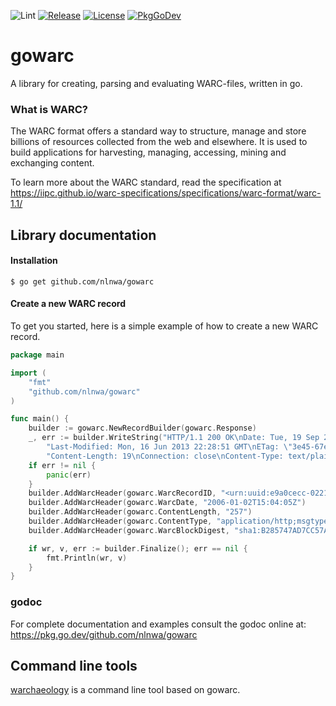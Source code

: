 ![Lint](https://github.com/nlnwa/gowarc/workflows/golangci-lint/badge.svg)
[![Release](https://img.shields.io/github/release/nlnwa/gowarc.svg)](https://github.com/nlnwa/gowarc/releases/latest)
[![License](https://img.shields.io/github/license/nlnwa/gowarc)](/LICENSE)
[![PkgGoDev](https://pkg.go.dev/badge/github.com/nlnwa/gowarc)](https://pkg.go.dev/github.com/nlnwa/gowarc)

# gowarc

A library for creating, parsing and evaluating WARC-files, written in go.

### What is WARC?

The WARC format offers a standard way to structure, manage and store billions of resources collected from the web and
elsewhere. It is used to build applications for harvesting, managing, accessing, mining and exchanging content.

To learn more about the WARC standard, read the specification
at https://iipc.github.io/warc-specifications/specifications/warc-format/warc-1.1/

## Library documentation

#### Installation

```
$ go get github.com/nlnwa/gowarc
```

#### Create a new WARC record

To get you started, here is a simple example of how to create a new WARC record.

```go
package main

import (
	"fmt"
	"github.com/nlnwa/gowarc"
)

func main() {
	builder := gowarc.NewRecordBuilder(gowarc.Response)
	_, err := builder.WriteString("HTTP/1.1 200 OK\nDate: Tue, 19 Sep 2016 17:18:40 GMT\nServer: Apache/2.0.54 (Ubuntu)\n" +
		"Last-Modified: Mon, 16 Jun 2013 22:28:51 GMT\nETag: \"3e45-67e-2ed02ec0\"\nAccept-Ranges: bytes\n" +
		"Content-Length: 19\nConnection: close\nContent-Type: text/plain\n\nThis is the content")
	if err != nil {
		panic(err)
	}
	builder.AddWarcHeader(gowarc.WarcRecordID, "<urn:uuid:e9a0cecc-0221-11e7-adb1-0242ac120008>")
	builder.AddWarcHeader(gowarc.WarcDate, "2006-01-02T15:04:05Z")
	builder.AddWarcHeader(gowarc.ContentLength, "257")
	builder.AddWarcHeader(gowarc.ContentType, "application/http;msgtype=response")
	builder.AddWarcHeader(gowarc.WarcBlockDigest, "sha1:B285747AD7CC57AA74BCE2E30B453C8D1CB71BA4")

	if wr, v, err := builder.Finalize(); err == nil {
		fmt.Println(wr, v)
	}
}
```

### godoc

For complete documentation and examples consult the godoc online at: https://pkg.go.dev/github.com/nlnwa/gowarc


## Command line tools

[warchaeology](https://github.com/nlnwa/warchaeology) is a command line tool based on gowarc.
